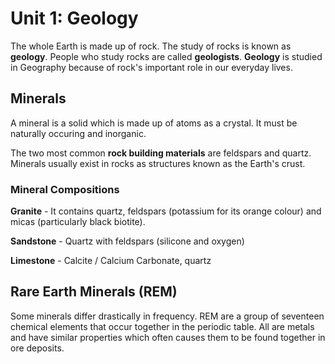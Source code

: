 # Unit 1: Geology

The whole Earth is made up of rock. The study of rocks is known as **geology**. People who study rocks are called **geologists**. **Geology** is studied in Geography because of rock's important role in our everyday lives.

## Minerals

A mineral is a solid which is made up of atoms as a crystal. It must be naturally occuring and inorganic.

The two most common **rock building materials** are feldspars and quartz. Minerals usually exist in rocks as structures known as the Earth's crust.

### Mineral Compositions

**Granite** - It contains quartz, feldspars (potassium for its orange colour) and micas (particularly black biotite).

**Sandstone** - Quartz with feldspars (silicone and oxygen)

**Limestone** - Calcite / Calcium Carbonate, quartz

## Rare Earth Minerals (REM)

Some minerals differ drastically in frequency. REM are a group of seventeen chemical elements that occur together in the periodic table. All are metals and have similar properties which often causes them to be found together in ore deposits.
